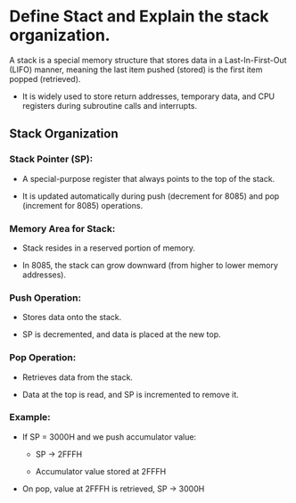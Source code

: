 # Define Stact and Explain the stack organization.

A stack is a special memory structure that stores data in a Last-In-First-Out (LIFO) manner, meaning the last item pushed (stored) is the first item popped (retrieved).

* It is widely used to store return addresses, temporary data, and CPU registers during subroutine calls and interrupts.



## Stack Organization

### Stack Pointer (SP):

* A special-purpose register that always points to the top of the stack.

* It is updated automatically during push (decrement for 8085) and pop (increment for 8085) operations.

### Memory Area for Stack:

* Stack resides in a reserved portion of memory.

* In 8085, the stack can grow downward (from higher to lower memory addresses).

### Push Operation:

* Stores data onto the stack.

* SP is decremented, and data is placed at the new top.

### Pop Operation:

* Retrieves data from the stack.

* Data at the top is read, and SP is incremented to remove it.

### Example:

* If SP = 3000H and we push accumulator value:

    * SP → 2FFFH

    * Accumulator value stored at 2FFFH

* On pop, value at 2FFFH is retrieved, SP → 3000H